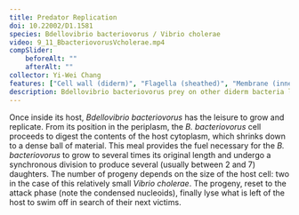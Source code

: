 ```yaml
---
title: Predator Replication
doi: 10.22002/D1.1581
species: Bdellovibrio bacteriovorus / Vibrio cholerae
video: 9_11_BbacteriovorusVcholerae.mp4
compSlider:
    beforeAlt: ""
    afterAlt: ""
collector: Yi-Wei Chang
features: ["Cell wall (diderm)", "Flagella (sheathed)", "Membrane (inner)", "Membrane (outer)", "Nucleoid", "Ribosomes", "Storage granules", "Vesicles (extracellular)", "Vesicles (periplasmic)"]
description: Bdellovibrio bacteriovorus prey on other diderm bacteria like Vibrio cholerae. They digest the contents of the prey cytoplasm to fuel growth and division
---
```


Once inside its host, *Bdellovibrio bacteriovorus* has the leisure to grow and replicate. From its position in the periplasm, the *B. bacteriovorus* cell proceeds to digest the contents of the host cytoplasm, which shrinks down to a dense ball of material. This meal provides the fuel necessary for the *B. bacteriovorus* to grow to several times its original length and undergo a synchronous division to produce several (usually between 2 and 7) daughters. The number of progeny depends on the size of the host cell: two in the case of this relatively small *Vibrio cholerae*. The progeny, reset to the attack phase (note the condensed nucleoids), finally lyse what is left of the host to swim off in search of their next victims.

